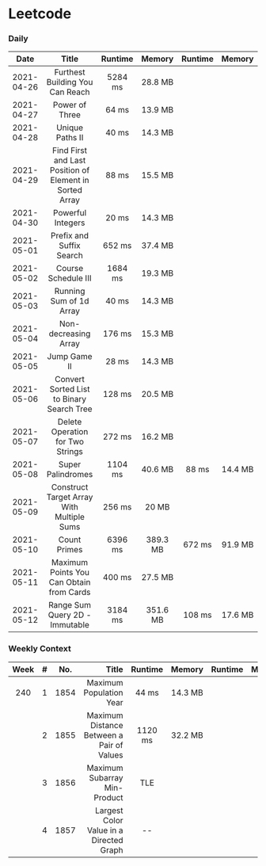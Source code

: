 # Leetcode

### Daily ###
|Date      |Title                                                  |Runtime|Memory  |Runtime|Memory  |
|:--------:|:-----------------------------------------------------:|:-----:|:------:|:-----:|:------:|
|2021-04-26|Furthest Building You Can Reach                        |5284 ms|28.8  MB|       |        |
|2021-04-27|Power of Three                                         |64   ms|13.9  MB|       |        |
|2021-04-28|Unique Paths II                                        |40   ms|14.3  MB|       |        |
|2021-04-29|Find First and Last Position of Element in Sorted Array|88   ms|15.5  MB|       |        |
|2021-04-30|Powerful Integers                                      |20   ms|14.3  MB|       |        |
|2021-05-01|Prefix and Suffix Search                               |652  ms|37.4  MB|       |        |
|2021-05-02|Course Schedule III                                    |1684 ms|19.3  MB|       |        |
|2021-05-03|Running Sum of 1d Array                                |40   ms|14.3  MB|       |        |
|2021-05-04|Non-decreasing Array                                   |176  ms|15.3  MB|       |        |
|2021-05-05|Jump Game II                                           |28   ms|14.3  MB|       |        |
|2021-05-06|Convert Sorted List to Binary Search Tree              |128  ms|20.5  MB|       |        |
|2021-05-07|Delete Operation for Two Strings                       |272  ms|16.2  MB|       |        |
|2021-05-08|Super Palindromes                                      |1104 ms|40.6  MB|88   ms|14.4  MB|
|2021-05-09|Construct Target Array With Multiple Sums              |256  ms|20    MB|       |        |
|2021-05-10|Count Primes                                           |6396 ms|389.3 MB|672  ms|91.9  MB|
|2021-05-11|Maximum Points You Can Obtain from Cards               |400  ms|27.5  MB|       |        |
|2021-05-12|Range Sum Query 2D - Immutable                         |3184 ms|351.6 MB|108  ms|17.6  MB|

### Weekly Context ###
|Week |#    |No.  |Title                                              |Runtime|Memory  |Runtime|Memory  |
|:---:|:---:|:---:|--------------------------------------------------:|:-----:|:------:|:-----:|:------:|
|240  |1    |1854 |Maximum Population Year                            |44   ms|14.3  MB|       |        |
|     |2    |1855 |Maximum Distance Between a Pair of Values          |1120 ms|32.2  MB|       |        |
|     |3    |1856 |Maximum Subarray Min-Product                       |TLE    |        |       |        |
|     |4    |1857 |Largest Color Value in a Directed Graph            |--     |        |       |        |
